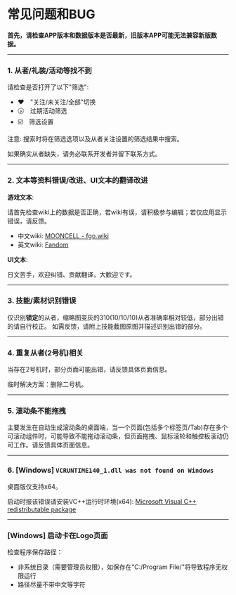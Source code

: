 常见问题和BUG
================

**首先，请检查APP版本和数据版本是否最新，旧版本APP可能无法兼容新版数据。**


----------
### 1. 从者/礼装/活动等找不到
请检查是否打开了以下"筛选":
  * ❤️　"关注/未关注/全部"切换
  * 🕟　过期活动筛选
  * ☑️　筛选设置

注意: 搜索时将在筛选选项以及从者关注设置的筛选结果中搜索。

如果确实从者缺失，请务必联系开发者并留下联系方式。

----------
### 2. 文本等资料错误/改进、UI文本的翻译改进

**游戏文本**: 

请首先检查wiki上的数据是否正确，若wiki有误，请积极参与编辑；若仅应用显示错误，请反馈。
  - 中文wiki: [MOONCELL - fgo.wiki](https://fgo.wiki)
  - 英文wiki: [Fandom](https://fategrandorder.fandom.com/wiki/Fate/Grand_Order_Wikia)

**UI文本**: 

日文苦手，欢迎纠错、贡献翻译，大歓迎です。


----------
### 3. 技能/素材识别错误
仅识别**锁定**的从者，缩略图变灰的310(10/10/10)从者准确率相对较低，部分出错的请自行校正。
如需反馈，请附上技能截图原图并描述识别出错的部分。


----------
### 4. 重复从者(2号机)相关
当存在2号机时，部分页面可能出错，请反馈具体页面信息。

临时解决方案：删除二号机。


----------
### 5. 滚动条不能拖拽
主要发生在自动生成滚动条的桌面端，当一个页面(包括多个标签页/Tab)存在多个可滚动组件时，可能导致不能拖动滚动条，但页面拖拽、鼠标滚轮和触控板滚动仍可工作。请反馈具体页面信息。


----------
### 6. [Windows] `VCRUNTIME140_1.dll was not found on Windows`

桌面版仅支持x64。

启动时报该错误请安装VC++运行时环境(x64): [Microsoft Visual C++ redistributable package](https://support.microsoft.com/zh-cn/help/2977003/the-latest-supported-visual-c-downloads)

----------
### [Windows] 启动卡在Logo页面
检查程序保存路径：
- 非系统目录（需要管理员权限），如保存在"C:/Program File/"将导致程序无权限运行
- 路径尽量不带中文等字符
